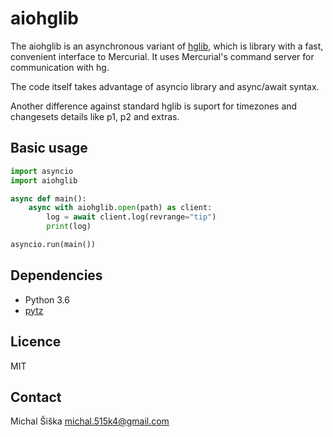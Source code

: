 # aiohglib

The aiohglib is an asynchronous variant of [hglib](https://www.mercurial-scm.org/wiki/PythonHglib), which is library with a fast, convenient interface to Mercurial. It uses Mercurial's command server for communication with hg.

The code itself takes advantage of asyncio library and async/await syntax.

Another difference against standard hglib is suport for timezones and changesets details like p1, p2 and extras.

## Basic usage

```python
import asyncio
import aiohglib

async def main():
    async with aiohglib.open(path) as client:
        log = await client.log(revrange="tip")
        print(log)

asyncio.run(main())
```

## Dependencies ##

* Python 3.6
* [pytz](https://pypi.org/project/pytz/)

## Licence ##

MIT

## Contact ##

Michal Šiška <michal.515k4@gmail.com>
